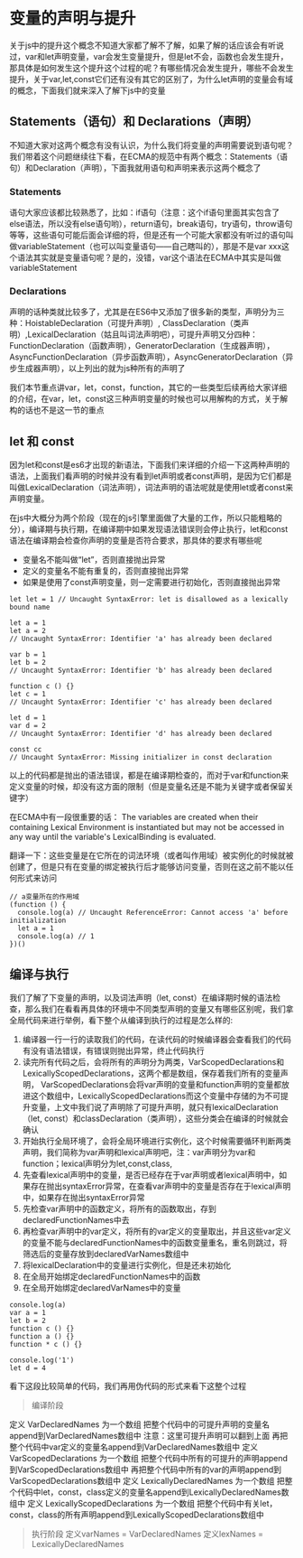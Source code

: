 # 变量的声明与提升

关于js中的提升这个概念不知道大家都了解不了解，如果了解的话应该会有听说过，var和let声明变量，var会发生变量提升，但是let不会，函数也会发生提升，那具体是如何发生这个提升这个过程的呢？有哪些情况会发生提升，哪些不会发生提升，关于var,let,const它们还有没有其它的区别了，为什么let声明的变量会有域的概念，下面我们就来深入了解下js中的变量

## Statements（语句）和 Declarations（声明）

不知道大家对这两个概念有没有认识，为什么我们将变量的声明需要说到语句呢？我们带着这个问题继续往下看，在ECMA的规范中有两个概念：Statements（语句）和Declaration（声明），下面我就用语句和声明来表示这两个概念了

### Statements

语句大家应该都比较熟悉了，比如：if语句（注意：这个if语句里面其实包含了else语法，所以没有else语句哟），return语句，break语句，try语句，throw语句等等，这些语句可能后面会详细的将，但是还有一个可能大家都没有听过的语句叫做variableStatement（也可以叫变量语句——自己瞎叫的），那是不是var xxx这个语法其实就是变量语句呢？是的，没错，var这个语法在ECMA中其实是叫做variableStatement

### Declarations

声明的话种类就比较多了，尤其是在ES6中又添加了很多新的类型，声明分为三种：HoistableDeclaration（可提升声明）, ClassDeclaration（类声明）,LexicalDeclaration（姑且叫词法声明吧），可提升声明又分四种：FunctionDeclaration（函数声明），GeneratorDeclaration（生成器声明），AsyncFunctionDeclaration（异步函数声明），AsyncGeneratorDeclaration（异步生成器声明），以上列出的就为js种所有的声明了


我们本节重点讲var，let，const，function，其它的一些类型后续再给大家详细的介绍，在var，let，const这三种声明变量的时候也可以用解构的方式，关于解构的话也不是这一节的重点


## let 和 const

因为let和const是es6才出现的新语法，下面我们来详细的介绍一下这两种声明的语法，上面我们看声明的时候并没有看到let声明或者const声明，是因为它们都是叫做LexicalDeclaration（词法声明），词法声明的语法呢就是使用let或者const来声明变量。

在js中大概分为两个阶段（现在的js引擎里面做了大量的工作，所以只能粗略的分），编译期与执行期，在编译期中如果发现语法错误则会停止执行，let和const语法在编译期会检查你声明的变量是否符合要求，那具体的要求有哪些呢
* 变量名不能叫做“let”，否则直接抛出异常
* 定义的变量名不能有重复的，否则直接抛出异常
* 如果是使用了const声明变量，则一定需要进行初始化，否则直接抛出异常

```JS
let let = 1 // Uncaught SyntaxError: let is disallowed as a lexically bound name

let a = 1
let a = 2
// Uncaught SyntaxError: Identifier 'a' has already been declared

var b = 1
let b = 2
// Uncaught SyntaxError: Identifier 'b' has already been declared

function c () {}
let c = 1
// Uncaught SyntaxError: Identifier 'c' has already been declared

let d = 1
var d = 2
// Uncaught SyntaxError: Identifier 'd' has already been declared

const cc
// Uncaught SyntaxError: Missing initializer in const declaration
```
以上的代码都是抛出的语法错误，都是在编译期检查的，而对于var和function来定义变量的时候，却没有这方面的限制（但是变量名还是不能为关键字或者保留关键字）

在ECMA中有一段很重要的话： The variables are created when their containing Lexical Environment is instantiated but may not be accessed in any way until the variable's LexicalBinding is evaluated. 

翻译一下：这些变量是在它所在的词法环境（或者叫作用域）被实例化的时候就被创建了，但是只有在变量的绑定被执行后才能够访问变量，否则在这之前不能以任何形式来访问

```JS
// a变量所在的作用域
(function () {
  console.log(a) // Uncaught ReferenceError: Cannot access 'a' before initialization
  let a = 1
  console.log(a) // 1
})()
```


## 编译与执行

我们了解了下变量的声明，以及词法声明（let, const）在编译期时候的语法检查，那么我们在看看再具体的环境中不同类型声明的变量又有哪些区别呢，我们拿全局代码来进行举例，看下整个从编译到执行的过程是怎么样的:
1. 编译器一行一行的读取我们的代码，在读代码的时候编译器会查看我们的代码有没有语法错误，有错误则抛出异常，终止代码执行
2. 读完所有代码之后，会将所有的声明分为两类，VarScopedDeclarations和LexicallyScopedDeclarations，这两个都是数组，保存着我们所有的变量声明，
VarScopedDeclarations会将var声明的变量和function声明的变量都放进这个数组中，LexicallyScopedDeclarations而这个变量中存储的为不可提升变量，上文中我们说了声明除了可提升声明，就只有lexicalDeclaration（let, const）和classDeclaration（类声明），这些分类会在编译的时候就会确认
3. 开始执行全局环境了，会将全局环境进行实例化，这个时候需要循环判断两类声明，我们简称为var声明和lexical声明吧，注：var声明分为var和function；lexical声明分为let,const,class,
4. 先查看lexical声明中的变量，是否已经存在于var声明或者lexical声明中，如果存在抛出syntaxError异常，在查看var声明中的变量是否存在于lexical声明中，如果存在抛出syntaxError异常
5. 先检查var声明中的函数定义，将所有的函数取出，存到declaredFunctionNames中去
6. 再检查var声明中的var定义，将所有的var定义的变量取出，并且这些var定义的变量不能与declaredFunctionNames中的函数变量重名，重名则跳过，将筛选后的变量存放到declaredVarNames数组中
7. 将lexicalDeclaration中的变量进行实例化，但是还未初始化
8. 在全局开始绑定declaredFunctionNames中的函数
9. 在全局开始绑定declaredVarNames中的变量


```JS
console.log(a)
var a = 1
let b = 2
function c () {}
function a () {}
function * c () {}

console.log('1')
let d = 4
```
看下这段比较简单的代码，我们再用伪代码的形式来看下这整个过程
> 编译阶段

定义 VarDeclaredNames 为一个数组
把整个代码中的可提升声明的变量名append到VarDeclaredNames数组中
注意：这里可提升声明可以翻到上面
再把整个代码中var定义的变量名append到VarDeclaredNames数组中
定义 VarScopedDeclarations 为一个数组
把整个代码中所有的可提升的声明append到VarScopedDeclarations数组中
再把整个代码中所有的var的声明append到VarScopedDeclarations数组中
定义 LexicallyDeclaredNames 为一个数组
把整个代码中let，const，class定义的变量名append到LexicallyDeclaredNames数组中
定义 LexicallyScopedDeclarations 为一个数组
把整个代码中有关let，const，class的所有声明append到LexicallyScopedDeclarations数组中

> 执行阶段
定义varNames = VarDeclaredNames
定义lexNames = LexicallyDeclaredNames